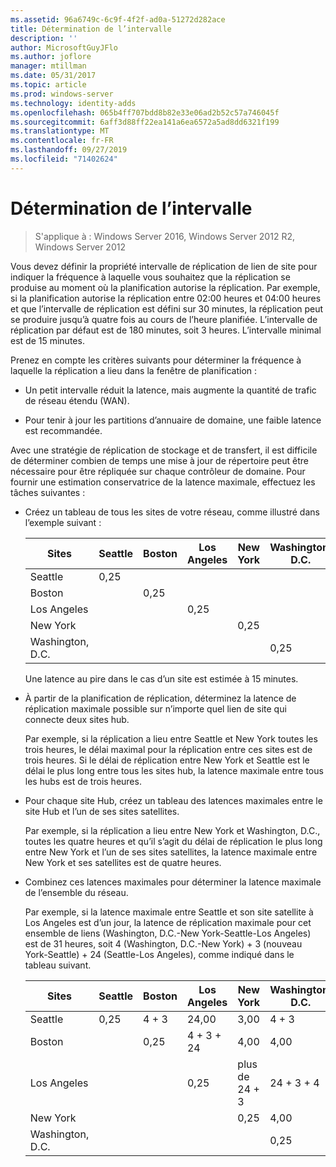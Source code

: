 ```yaml
---
ms.assetid: 96a6749c-6c9f-4f2f-ad0a-51272d282ace
title: Détermination de l’intervalle
description: ''
author: MicrosoftGuyJFlo
ms.author: joflore
manager: mtillman
ms.date: 05/31/2017
ms.topic: article
ms.prod: windows-server
ms.technology: identity-adds
ms.openlocfilehash: 065b4ff707bdd8b82e33e06ad2b52c57a746045f
ms.sourcegitcommit: 6aff3d88ff22ea141a6ea6572a5ad8dd6321f199
ms.translationtype: MT
ms.contentlocale: fr-FR
ms.lasthandoff: 09/27/2019
ms.locfileid: "71402624"
---
```

# <a name="determining-the-interval"></a>Détermination de l’intervalle

>S'applique à : Windows Server 2016, Windows Server 2012 R2, Windows Server 2012

Vous devez définir la propriété intervalle de réplication de lien de site pour indiquer la fréquence à laquelle vous souhaitez que la réplication se produise au moment où la planification autorise la réplication. Par exemple, si la planification autorise la réplication entre 02:00 heures et 04:00 heures et que l’intervalle de réplication est défini sur 30 minutes, la réplication peut se produire jusqu’à quatre fois au cours de l’heure planifiée. L’intervalle de réplication par défaut est de 180 minutes, soit 3 heures. L’intervalle minimal est de 15 minutes.  
  
Prenez en compte les critères suivants pour déterminer la fréquence à laquelle la réplication a lieu dans la fenêtre de planification :  
  
-   Un petit intervalle réduit la latence, mais augmente la quantité de trafic de réseau étendu (WAN).  
  
-   Pour tenir à jour les partitions d’annuaire de domaine, une faible latence est recommandée.  
  
Avec une stratégie de réplication de stockage et de transfert, il est difficile de déterminer combien de temps une mise à jour de répertoire peut être nécessaire pour être répliquée sur chaque contrôleur de domaine. Pour fournir une estimation conservatrice de la latence maximale, effectuez les tâches suivantes :  
  
-   Créez un tableau de tous les sites de votre réseau, comme illustré dans l’exemple suivant :  
  
    |Sites|Seattle|Boston|Los Angeles|New York|Washington, D.C.|  
    |---------|-----------|----------|---------------|------------|--------------------|  
    |Seattle|0,25|||||  
    |Boston||0,25||||  
    |Los Angeles|||0,25|||  
    |New York||||0,25||  
    |Washington, D.C.|||||0,25|  
  
    Une latence au pire dans le cas d’un site est estimée à 15 minutes.  
  
-   À partir de la planification de réplication, déterminez la latence de réplication maximale possible sur n’importe quel lien de site qui connecte deux sites hub.  
  
    Par exemple, si la réplication a lieu entre Seattle et New York toutes les trois heures, le délai maximal pour la réplication entre ces sites est de trois heures. Si le délai de réplication entre New York et Seattle est le délai le plus long entre tous les sites hub, la latence maximale entre tous les hubs est de trois heures.  
  
-   Pour chaque site Hub, créez un tableau des latences maximales entre le site Hub et l’un de ses sites satellites.  
  
    Par exemple, si la réplication a lieu entre New York et Washington, D.C., toutes les quatre heures et qu’il s’agit du délai de réplication le plus long entre New York et l’un de ses sites satellites, la latence maximale entre New York et ses satellites est de quatre heures.  
  
-   Combinez ces latences maximales pour déterminer la latence maximale de l’ensemble du réseau.  
  
    Par exemple, si la latence maximale entre Seattle et son site satellite à Los Angeles est d’un jour, la latence de réplication maximale pour cet ensemble de liens (Washington, D.C.-New York-Seattle-Los Angeles) est de 31 heures, soit 4 (Washington, D.C.-New York) + 3 (nouveau York-Seattle) + 24 (Seattle-Los Angeles), comme indiqué dans le tableau suivant.  
  
    |Sites|Seattle|Boston|Los Angeles|New York|Washington, D.C.|  
    |---------|-----------|----------|---------------|------------|--------------------|  
    |Seattle|0,25|4 + 3|24,00|3,00|4 + 3|  
    |Boston||0,25|4 + 3 + 24|4,00|4,00|  
    |Los Angeles|||0,25|plus de 24 + 3|24 + 3 + 4|  
    |New York||||0,25|4,00|  
    |Washington, D.C.|||||0,25|  
  


